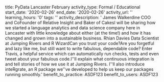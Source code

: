 title: PyData Lancaster February
activity_type: Formal / Educational
start_date: '2020-02-26'
end_date: '2020-02-26'
activity_url: ''
learning_hours: '0'
tags: ''
activity_description: ' James Walkerdine  COO and CoFounder of Relative Insight and
  Baker of CakesI will be sharing how we started a language analytics and data science
  company here in Lancaster with little knowledge about either (at the time!) and
  how it has changed and grown into a sustainable business. Rhian Davies  Data Scientist
  at Jumping Rivers and R WizardCan you trust your code?Are you forgetful and lazy
  like me, but still want to write fabulous, dependable code? Enter Travis, a helpful
  service which can automatically run checks, tests and even tweet about your fabulous
  code.I''ll explain what continuous integration is and tell stories of how we use
  it at Jumping Rivers. I''ll also introduce inteRgrate, an R package we''ve developed
  to help us keep our packages running smoothly.'
benefit_to_practice: ASDF123
benefit_to_users: ASDF123
